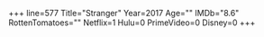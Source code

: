 +++
line=577
Title="Stranger"
Year=2017
Age=""
IMDb="8.6"
RottenTomatoes=""
Netflix=1
Hulu=0
PrimeVideo=0
Disney=0
+++

